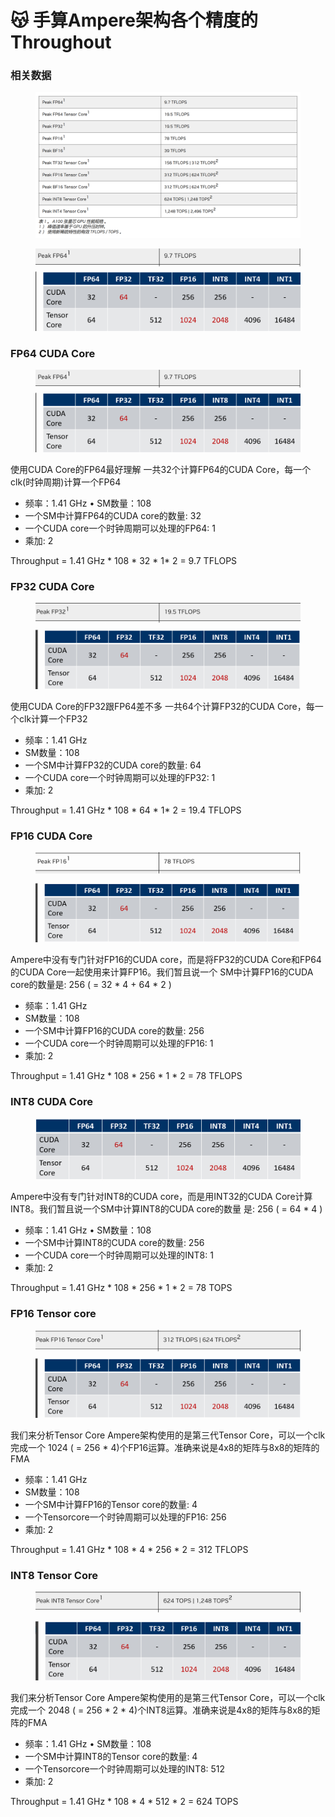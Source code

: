 # 😽 手算Ampere架构各个精度的Throughout

### 相关数据

<figure><img src="../../.gitbook/assets/图片 (11) (1) (1) (1).png" alt=""><figcaption></figcaption></figure>

<figure><img src="../../.gitbook/assets/图片 (1) (1) (1) (1) (1) (1) (1) (1) (1) (1) (1) (1) (1) (1) (1) (1) (1) (1) (1) (1) (1).png" alt=""><figcaption></figcaption></figure>

### FP64 CUDA Core

<figure><img src="../../.gitbook/assets/图片 (1) (1) (1) (1) (1) (1) (1) (1) (1) (1) (1) (1) (1) (1) (1) (1) (1) (1) (1) (1) (1) (1).png" alt=""><figcaption></figcaption></figure>

使用CUDA Core的FP64最好理解 一共32个计算FP64的CUDA Core，每一个clk(时钟周期)计算一个FP64&#x20;

* 频率：1.41 GHz • SM数量：108&#x20;
* &#x20;一个SM中计算FP64的CUDA core的数量: 32&#x20;
* 一个CUDA core一个时钟周期可以处理的FP64: 1&#x20;
* 乘加: 2&#x20;

Throughput = 1.41 GHz \* 108 \* 32 \* 1\* 2 = 9.7 TFLOPS

### FP32 CUDA Core

<figure><img src="../../.gitbook/assets/图片 (2) (1) (1) (1) (1) (1) (1) (1) (1) (1) (1) (1) (1) (1) (1) (1).png" alt=""><figcaption></figcaption></figure>

使用CUDA Core的FP32跟FP64差不多 一共64个计算FP32的CUDA Core，每一个clk计算一个FP32&#x20;

* 频率：1.41 GHz&#x20;
* SM数量：108&#x20;
* 一个SM中计算FP32的CUDA core的数量: 64&#x20;
* &#x20;一个CUDA core一个时钟周期可以处理的FP32: 1&#x20;
* 乘加: 2&#x20;

Throughput = 1.41 GHz \* 108 \* 64 \* 1\* 2 = 19.4 TFLOPS

### FP16 CUDA Core

<figure><img src="../../.gitbook/assets/图片 (3) (1) (1) (1) (1) (1) (1) (1) (1) (1) (1) (1) (1) (1) (1).png" alt=""><figcaption></figcaption></figure>

Ampere中没有专门针对FP16的CUDA core，而是将FP32的CUDA Core和FP64的CUDA Core一起使用来计算FP16。我们暂且说一个 SM中计算FP16的CUDA core的数量是: 256 ( = 32 \* 4 + 64 \* 2 )&#x20;

* 频率：1.41 GHz&#x20;
* SM数量：108&#x20;
* 一个SM中计算FP16的CUDA core的数量: 256&#x20;
* &#x20;一个CUDA core一个时钟周期可以处理的FP16: 1&#x20;
* 乘加: 2&#x20;

Throughput = 1.41 GHz \* 108 \* 256 \* 1 \* 2 = 78 TFLOPS

### INT8 CUDA Core

<figure><img src="../../.gitbook/assets/图片 (4) (1) (1) (1) (1) (1) (1) (1) (1) (1) (1) (1) (1).png" alt=""><figcaption></figcaption></figure>

Ampere中没有专门针对INT8的CUDA core，而是用INT32的CUDA Core计算INT8。我们暂且说一个SM中计算INT8的CUDA core的数量 是: 256 ( = 64 \* 4 )&#x20;

* 频率：1.41 GHz • SM数量：108&#x20;
* 一个SM中计算INT8的CUDA core的数量: 256&#x20;
* 一个CUDA core一个时钟周期可以处理的INT8: 1&#x20;
* 乘加: 2&#x20;

Throughput = 1.41 GHz \* 108 \* 256 \* 1 \* 2 = 78 TOPS

### FP16 Tensor core

<figure><img src="../../.gitbook/assets/图片 (7) (1) (1) (1).png" alt=""><figcaption></figcaption></figure>

我们来分析Tensor Core Ampere架构使用的是第三代Tensor Core，可以一个clk完成一个 1024 ( = 256 \* 4)个FP16运算。准确来说是4x8的矩阵与8x8的矩阵的 FMA

* 频率：1.41 GHz&#x20;
* &#x20;SM数量：108&#x20;
* 一个SM中计算FP16的Tensor core的数量: 4&#x20;
* &#x20;一个Tensorcore一个时钟周期可以处理的FP16: 256&#x20;
* &#x20;乘加: 2&#x20;

Throughput = 1.41 GHz \* 108 \* 4 \* 256 \* 2 = 312 TFLOPS

### INT8 Tensor Core

<figure><img src="../../.gitbook/assets/图片 (1) (1) (1) (1) (1) (1) (1) (1) (1) (1) (1) (1) (1) (1) (1) (1) (1) (1) (1) (1).png" alt=""><figcaption></figcaption></figure>

我们来分析Tensor Core Ampere架构使用的是第三代Tensor Core，可以一个clk完成一个 2048 ( = 256 \* 2 \* 4)个INT8运算。准确来说是4x8的矩阵与8x8的矩 阵的FMA&#x20;

* 频率：1.41 GHz • SM数量：108&#x20;
* 一个SM中计算INT8的Tensor core的数量: 4
* 一个Tensorcore一个时钟周期可以处理的INT8: 512
* 乘加: 2&#x20;

Throughput = 1.41 GHz \* 108 \* 4 \* 512 \* 2 = 624 TOPS





